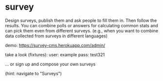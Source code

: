 # survey

Design surveys, publish them and ask people to fill them in.
Then follow the results. You can combine polls or answers for calculating common stats and can pick them even from different surveys. (e.g., when you want to combine data collected from surveys in different languages)

demo:
https://survey-cms.herokuapp.com/admin/

take a look (fixtures):
user: example
pass: test321

... or sign up and compose your own surveys

(hint: navigate to "Surveys")
